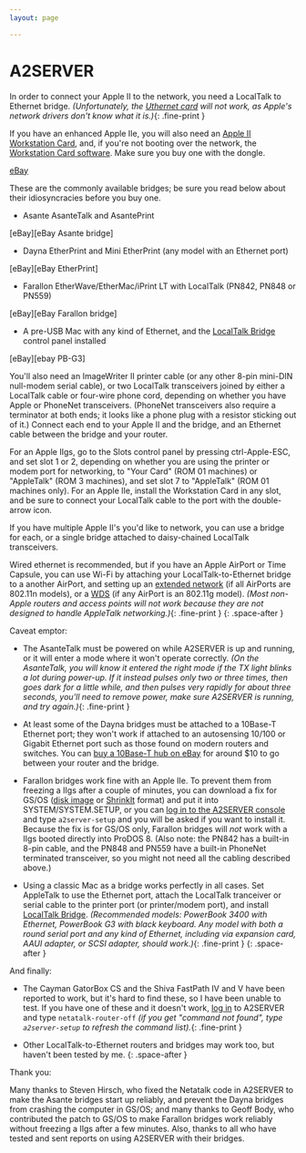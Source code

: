 ```yaml
---
layout: page

---
```


# A2SERVER

In order to connect your Apple II to the network, you need a LocalTalk to
Ethernet bridge. *(Unfortunately, the [Uthernet card][UltimateMicro] will not work, as
Apple's network drivers don't know what it is.)*{: .fine-print }

If you have an enhanced Apple IIe, you will also need an [Apple II Workstation
Card][a2info a2wsc], and, if you're not booting over the network, the [Workstation Card
software](a2server_howtouse.html#wsdisks). Make sure you buy one with the
dongle.
<span class="src-list">
<!--<span>[Blujay][Blujay a2wsc]</span>-->
<span>[eBay][eBay a2wsc]</span>
</span>

These are the commonly available bridges; be sure you read below about their
idiosyncracies before you buy one.

* Asante <!--[-->AsanteTalk<!--][]--> and AsantePrint
<span class="src-list">
<!--
Asante no longer references/sells it  -Joseph 2015/12/30
<span>[Asante][AsanteTalk buy]</span>-->
<span>[eBay][eBay Asante bridge]</span>
</span>

* Dayna EtherPrint and Mini EtherPrint (any model with an Ethernet port)
<span class="src-list">
<span>[eBay][eBay EtherPrint]</span>
</span>

* Farallon EtherWave/EtherMac/iPrint LT with LocalTalk (PN842, PN848 or
   PN559)
<span class="src-list">
<span>[eBay][eBay Farallon bridge]</span>
</span>

* A pre-USB Mac with any kind of Ethernet, and the [LocalTalk Bridge][LocalTalk Bridge Software] control panel installed
<span class="src-list">
<span>[eBay][ebay PB-G3]</span>
</span>

You'll also need an ImageWriter II printer cable (or any other 8-pin mini-DIN
null-modem serial cable), or two LocalTalk transceivers joined by either a
LocalTalk cable or four-wire phone cord, depending on whether you have Apple
or PhoneNet transceivers. (PhoneNet transceivers also require a terminator at
both ends; it looks like a phone plug with a resistor sticking out of it.)
Connect each end to your Apple II and the bridge, and an Ethernet cable
between the bridge and your router.

For an Apple IIgs, go to the Slots control panel by pressing ctrl-Apple-ESC,
and set slot 1 or 2, depending on whether you are using the printer or modem
port for networking, to "Your Card" (ROM 01 machines) or "AppleTalk" (ROM
3 machines), and set slot 7 to "AppleTalk" (ROM 01 machines only). For an
Apple IIe, install the Workstation Card in any slot, and be sure to connect
your LocalTalk cable to the port with the double-arrow icon.

If you have multiple Apple II's you'd like to network, you can use a bridge
for each, or a single bridge attached to daisy-chained LocalTalk transceivers.

Wired ethernet is recommended, but if you have an Apple AirPort or Time
Capsule, you can use Wi-Fi by attaching your LocalTalk-to-Ethernet bridge to a
another AirPort, and setting up an [extended network][AirPort extended network] (if all AirPorts are
802.11n models), or a [WDS][AirPort WDS] (if any AirPort is an 802.11g model). *(Most
non-Apple routers and access points will not work because they are not
designed to handle AppleTalk networking.)*{: .fine-print }
{: .space-after }

Caveat emptor:

* The AsanteTalk must be powered on while A2SERVER is up and running, or it
  will enter a mode where it won't operate correctly. *(On the AsanteTalk, you
  will know it entered the right mode if the TX light blinks a lot during
  power-up. If it instead pulses only two or three times, then goes dark for a
  little while, and then pulses very rapidly for about three seconds, you'll
  need to remove power, make sure A2SERVER is running, and try again.)*{:
.fine-print }

* At least some of the Dayna bridges must be attached to a 10Base-T Ethernet
  port; they won't work if attached to an autosensing 10/100 or Gigabit
  Ethernet port such as those found on modern routers and switches. You can
  [buy a 10Base-T hub on eBay][eBay 10bT-hub] for around $10 to go between your router
  and the bridge.

* Farallon bridges work fine with an Apple IIe. To prevent them from freezing
  a IIgs after a couple of minutes, you can download a fix for GS/OS ([disk
  image][Farallon Patch PO] or [ShrinkIt][Farallon Patch SHK] format) and put it into SYSTEM/SYSTEM.SETUP, or
  you can [log in to the A2SERVER console][A2SERVER commands] and type
  `a2server-setup` and you will be asked if you want to install it. Because
  the fix is for GS/OS only, Farallon bridges will *not* work with a IIgs
  booted directly into ProDOS 8. (Also note: the PN842 has a built-in 8-pin
  cable, and the PN848 and PN559 have a built-in PhoneNet terminated
  transceiver, so you might not need all the cabling described above.)

* Using a classic Mac as a bridge works perfectly in all cases. Set AppleTalk
  to use the Ethernet port, attach the LocalTalk tranceiver or serial cable to
  the printer port (or printer/modem port), and install [LocalTalk
  Bridge][LocalTalk Bridge Software]. *(Recommended models: PowerBook 3400 with Ethernet, PowerBook G3
  with black keyboard. Any model with both a round serial port and any kind of
  Ethernet, including via expansion card, AAUI adapter, or SCSI adapter,
  should work.)*{: .fine-print }
{: .space-after }

And finally:

* The Cayman GatorBox CS and the Shiva FastPath IV and V have been reported to
  work, but it's hard to find these, so I have been unable to test. If you
  have one of these and it doesn't work, [log in][A2SERVER commands] to
  A2SERVER and type `netatalk-router-off` *(if you get "command not found",
  type `a2server-setup` to refresh the command list).*{: .fine-print }

* Other LocalTalk-to-Ethernet routers and bridges may work too, but haven't
  been tested by me.
{: .space-after }

Thank you:

Many thanks to Steven Hirsch, who fixed the Netatalk code in A2SERVER to make
the Asante bridges start up reliably, and prevent the Dayna bridges from
crashing the computer in GS/OS; and many thanks to Geoff Body, who contributed
the patch to GS/OS to make Farallon bridges work reliably without freezing a
IIgs after a few minutes. Also, thanks to all who have tested and sent reports
on using A2SERVER with their bridges.

[UltimateMicro]: http://a2retrosystems.com/
[a2info a2wsc]: http://www.apple2info.net/hardware/a2ews/a2ews.htm
[Blujay a2wsc]: http://www.blujay.com/?keywords=workstation+card&Search.x=0&Search.y=0&Search=Search&page=search
[eBay a2wsc]: http://www.ebay.com/sch/i.html?_nkw=apple+workstation+card+-portrait
[AsanteTalk]: http://www.asante.com/products/Asantetalk/Asantetalk.asp
[AsanteTalk buy]: http://www.asante.com/shop/shopdisplayproducts.asp?id=16&cat=+AsanteTalk
[eBay Asante bridge]: http://www.ebay.com/sch/i.html?_nkw=%28asantetalk%2C+asanteprint%29
[eBay EtherPrint]: http://www.ebay.com/sch/i.html?_nkw=etherprint
[eBay Farallon bridge]: http://www.ebay.com/sch/i.html?_nkw=farallon+%28etherwave%2Cethermac%2Ciprint%29+-sl+-aui+-aaui+-pci+-nubus+-pds+-card
[LocalTalk Bridge Software]: http://archive.org/download/download.info.apple.com.2012.11/download.info.apple.com.2012.11.zip/download.info.apple.com%2FApple_Support_Area%2FApple_Software_Updates%2FEnglish-North_American%2FMacintosh%2FNetworking-Communications%2FOther_N-C%2FLocalTalk_Bridge_2.1.smi.bin
[ebay PB-G3]: http://www.ebay.com/sch/i.html?_nkw=powerbook%20(3400c%2Cg3)%20-adapter%20-pismo%20-lombard%20-bronze%20-ibook%20-g4%20-333%20-333mhz%20-400%20-400mhz%20-500%20-500mhz
[AirPort extended network]: http://support.apple.com/kb/HT4259
[AirPort WDS]: http://support.apple.com/kb/HT4262
[eBay 10bT-hub]: http://www.ebay.com/sch/i.html?_nkw=10base-t+%28hub%2Cswitch%29+-fast+-100+-1000+-gigabit 
[Farallon Patch PO]: http://appleii.ivanx.com/a2server/files/FARALLON.B1.PO
[Farallon Patch SHK]: http://appleii.ivanx.com/a2server/files/FARALLON.B1.BXY
[A2SERVER commands]: a2server_commands.html

